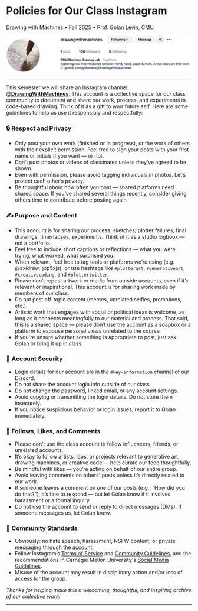 
# Policies for Our Class Instagram

Drawing with Machines • Fall 2025 • Prof. Golan Levin, CMU

![class instagram banner](img/dwm_instagram_banner.png)

---

This semester we will share an Instagram channel, @[**DrawingWithMachines**](https://www.instagram.com/drawingwithmachines/). This account is a collective space for our class community to document and share our work, process, and experiments in code-based drawing. Think of it as a gift to your future self. Here are some guidelines to help us use it responsibly and respectfully:

### 🔒 Respect and Privacy

* Only post your own work (finished or in progress), or the work of others with their explicit permission. Feel free to sign your posts with your first name or initials if you want — or not.
* Don’t post photos or videos of classmates unless they’ve agreed to be shown.
* Even with permission, please avoid tagging individuals in photos. Let’s protect each other’s privacy.
* Be thoughtful about how often you post — shared platforms need shared space. If you’ve shared several things recently, consider giving others time to contribute before posting again.

### ✍️ Purpose and Content

* This account is for sharing our process: sketches, plotter failures, final drawings, time-lapses, experiments. Think of it as a studio logbook — not a portfolio.
* Feel free to include short captions or reflections — what you were trying, what worked, what surprised you.
* When relevant, feel free to tag tools or platforms we’re using (e.g. @axidraw, @p5xjs), or use hashtags like `#plotterart`, `#generativeart`, `#creativecoding`, and `#plottertwitter`.
* Please don’t repost artwork or media from outside accounts, even if it’s relevant or inspirational. This account is for sharing work made by members of our class.
* Do not post off-topic content (memes, unrelated selfies, promotions, etc.).
* Artistic work that engages with social or political ideas is welcome, as long as it connects meaningfully to our material and process. That said, this is a shared space — please don’t use the account as a soapbox or a platform to espouse personal views unrelated to the course.
* If you're unsure whether something is appropriate to post, just ask Golan or bring it up in class.

### 🔐 Account Security

* Login details for our account are in the `#key-information` channel of our Discord.
* Do not share the account login info outside of our class.
* Do not change the password, linked email, or any account settings.
* Avoid copying or transmitting the login details. Do not store them insecurely.
* If you notice suspicious behavior or login issues, report it to Golan immediately.

### 🤝 Follows, Likes, and Comments

* Please don’t use the class account to follow influencers, friends, or unrelated accounts.
* It’s okay to follow artists, labs, or projects relevant to generative art, drawing machines, or creative code — help curate our feed thoughtfully.
* Be mindful with likes — you’re acting on behalf of our entire group.
* Avoid leaving comments on others' posts unless it’s directly related to our work.
* If someone leaves a comment on one of our posts (e.g., “How did you do that?”), it’s fine to respond — but let Golan know if it involves harassment or a formal inquiry.
* Do not use the account to send or reply to direct messages (DMs). If someone messages us, let Golan know.

### 🚫 Community Standards

* Obviously: no hate speech, harassment, NSFW content, or private messaging through the account.
* Follow Instagram’s [Terms of Service](https://help.instagram.com/581066165581870) and [Community Guidelines](https://transparency.meta.com/policies/community-standards/), and the recommendations in Carnegie Mellon University's [Social Media Guidelines](https://www.cmu.edu/engage/alumni/get-involved/volunteer/current-volunteers/forms/socialmediaguidelines.pdf).
* Misuse of the account may result in disciplinary action and/or loss of access for the group.

*Thanks for helping make this a welcoming, thoughtful, and inspiring archive of our collective work!*

---